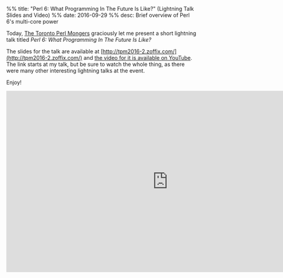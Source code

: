 %% title: "Perl 6: What Programming In The Future Is Like?" (Lightning Talk Slides and Video)
%% date: 2016-09-29
%% desc: Brief overview of Perl 6's multi-core power

Today, [The Toronto Perl Mongers](http://to.pm.org/) graciously let me
present a short lightning talk titled *Perl 6: What Programming In The Future
Is Like?*

The slides for the talk are available at
[http://tpm2016-2.zoffix.com/](http://tpm2016-2.zoffix.com/)
and [the video for it is available on YouTube](https://youtu.be/pWuxwurtALc?t=49m32s). The link starts at my
talk, but be sure to watch the whole thing, as there were many other
interesting lightning talks at the event.

Enjoy!

<iframe width="853" height="480" src="https://www.youtube.com/embed/pWuxwurtALc?start=2972" frameborder="0" allowfullscreen></iframe>

